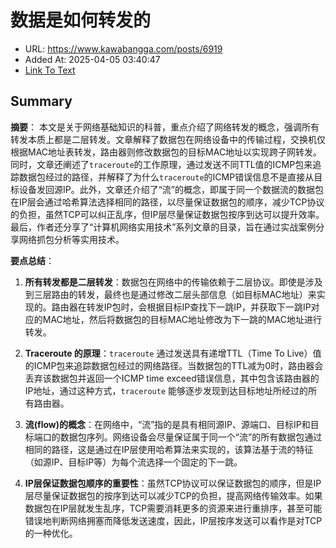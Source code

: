 # 数据是如何转发的
- URL: https://www.kawabangga.com/posts/6919
- Added At: 2025-04-05 03:40:47
- [Link To Text](2025-04-05-数据是如何转发的_raw.md)

## Summary
**摘要**：
本文是关于网络基础知识的科普，重点介绍了网络转发的概念，强调所有转发本质上都是二层转发。文章解释了数据包在网络设备中的传输过程，交换机仅根据MAC地址表转发，路由器则修改数据包的目标MAC地址以实现跨子网转发。同时，文章还阐述了`traceroute`的工作原理，通过发送不同TTL值的ICMP包来追踪数据包经过的路径，并解释了为什么`traceroute`的ICMP错误信息不是直接从目标设备发回源IP。此外，文章还介绍了“流”的概念，即属于同一个数据流的数据包在IP层会通过哈希算法选择相同的路径，以尽量保证数据包的顺序，减少TCP协议的负担，虽然TCP可以纠正乱序，但IP层尽量保证数据包按序到达可以提升效率。最后，作者还分享了“计算机网络实用技术”系列文章的目录，旨在通过实战案例分享网络抓包分析等实用技术。

**要点总结**：

1.  **所有转发都是二层转发**：数据包在网络中的传输依赖于二层协议。即使是涉及到三层路由的转发，最终也是通过修改二层头部信息（如目标MAC地址）来实现的。路由器在转发IP包时，会根据目标IP查找下一跳IP，并获取下一跳IP对应的MAC地址，然后将数据包的目标MAC地址修改为下一跳的MAC地址进行转发。

2.  **Traceroute 的原理**：`traceroute` 通过发送具有递增TTL（Time To Live）值的ICMP包来追踪数据包经过的网络路径。当数据包的TTL减为0时，路由器会丢弃该数据包并返回一个ICMP time exceed错误信息，其中包含该路由器的IP地址，通过这种方式，`traceroute` 能够逐步发现到达目标地址所经过的所有路由器。

3.  **流(flow)的概念**：在网络中，“流”指的是具有相同源IP、源端口、目标IP和目标端口的数据包序列。网络设备会尽量保证属于同一个“流”的所有数据包通过相同的路径，这是通过在IP层使用哈希算法来实现的，该算法基于流的特征（如源IP、目标IP等）为每个流选择一个固定的下一跳。

4.  **IP层保证数据包顺序的重要性**：虽然TCP协议可以保证数据包的顺序，但是IP层尽量保证数据包的按序到达可以减少TCP的负担，提高网络传输效率。如果数据包在IP层就发生乱序，TCP需要消耗更多的资源来进行重排序，甚至可能错误地判断网络拥塞而降低发送速度，因此，IP层按序发送可以看作是对TCP的一种优化。

